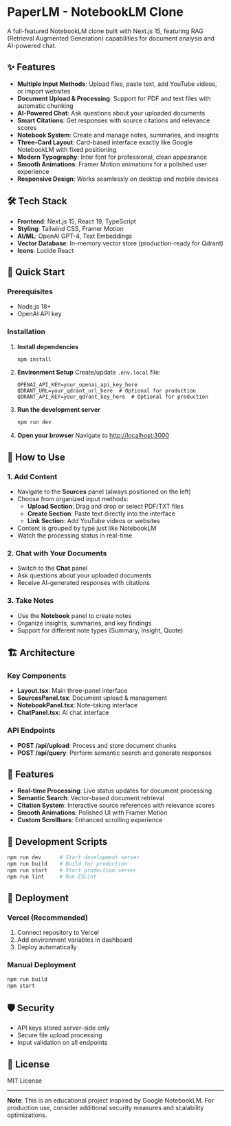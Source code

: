 # PaperLM - NotebookLM Clone

A full-featured NotebookLM clone built with Next.js 15, featuring RAG (Retrieval Augmented Generation) capabilities for document analysis and AI-powered chat.

## ✨ Features

- **Multiple Input Methods**: Upload files, paste text, add YouTube videos, or import websites
- **Document Upload & Processing**: Support for PDF and text files with automatic chunking
- **AI-Powered Chat**: Ask questions about your uploaded documents
- **Smart Citations**: Get responses with source citations and relevance scores
- **Notebook System**: Create and manage notes, summaries, and insights
- **Three-Card Layout**: Card-based interface exactly like Google NotebookLM with fixed positioning
- **Modern Typography**: Inter font for professional, clean appearance
- **Smooth Animations**: Framer Motion animations for a polished user experience
- **Responsive Design**: Works seamlessly on desktop and mobile devices

## 🛠️ Tech Stack

- **Frontend**: Next.js 15, React 19, TypeScript
- **Styling**: Tailwind CSS, Framer Motion
- **AI/ML**: OpenAI GPT-4, Text Embeddings
- **Vector Database**: In-memory vector store (production-ready for Qdrant)
- **Icons**: Lucide React

## 🚀 Quick Start

### Prerequisites

- Node.js 18+
- OpenAI API key

### Installation

1. **Install dependencies**

   ```bash
   npm install
   ```

2. **Environment Setup**
   Create/update `.env.local` file:

   ```env
   OPENAI_API_KEY=your_openai_api_key_here
   QDRANT_URL=your_qdrant_url_here  # Optional for production
   QDRANT_API_KEY=your_qdrant_key_here  # Optional for production
   ```

3. **Run the development server**

   ```bash
   npm run dev
   ```

4. **Open your browser**
   Navigate to [http://localhost:3000](http://localhost:3000)

## 📖 How to Use

### 1. Add Content

- Navigate to the **Sources** panel (always positioned on the left)
- Choose from organized input methods:
  - **Upload Section**: Drag and drop or select PDF/TXT files
  - **Create Section**: Paste text directly into the interface
  - **Link Section**: Add YouTube videos or websites
- Content is grouped by type just like NotebookLM
- Watch the processing status in real-time

### 2. Chat with Your Documents

- Switch to the **Chat** panel
- Ask questions about your uploaded documents
- Receive AI-generated responses with citations

### 3. Take Notes

- Use the **Notebook** panel to create notes
- Organize insights, summaries, and key findings
- Support for different note types (Summary, Insight, Quote)

## 🏗️ Architecture

### Key Components

- **Layout.tsx**: Main three-panel interface
- **SourcesPanel.tsx**: Document upload & management
- **NotebookPanel.tsx**: Note-taking interface
- **ChatPanel.tsx**: AI chat interface

### API Endpoints

- **POST /api/upload**: Process and store document chunks
- **POST /api/query**: Perform semantic search and generate responses

## 🎨 Features

- **Real-time Processing**: Live status updates for document processing
- **Semantic Search**: Vector-based document retrieval
- **Citation System**: Interactive source references with relevance scores
- **Smooth Animations**: Polished UI with Framer Motion
- **Custom Scrollbars**: Enhanced scrolling experience

## 📝 Development Scripts

```bash
npm run dev      # Start development server
npm run build    # Build for production
npm run start    # Start production server
npm run lint     # Run ESLint
```

## 🚀 Deployment

### Vercel (Recommended)

1. Connect repository to Vercel
2. Add environment variables in dashboard
3. Deploy automatically

### Manual Deployment

```bash
npm run build
npm start
```

## 🛡️ Security

- API keys stored server-side only
- Secure file upload processing
- Input validation on all endpoints

## 📄 License

MIT License

---

**Note**: This is an educational project inspired by Google NotebookLM. For production use, consider additional security measures and scalability optimizations.
